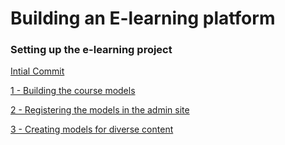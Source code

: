 # Building an E-learning platform

### Setting up the e-learning project

[Intial Commit](../../tree/f2f1e4dc14f4d332b148751f49f099a725d63987/)


[1 - Building the course models](../../tree/00932cde4aef4a772693149ec65a23d8f5f0d422/)

[2 - Registering the models in the admin site](../../tree/819a3b7d0eb3f70a3113f003f04c3182c4e693f4/)

[3 - Creating models for diverse content](../../tree/9f034d29205d625d78fbdfd5a12b8a2a492c3e35/)

